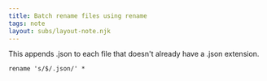```yaml
---
title: Batch rename files using rename
tags: note
layout: subs/layout-note.njk
---
```


This appends .json to each file that doesn't already have a .json extension.

```commandline
rename 's/$/.json/' *
```
